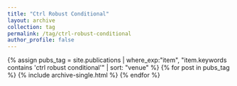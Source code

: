 ```yaml
---
title: "Ctrl Robust Conditional"
layout: archive
collection: tag
permalink: /tag/ctrl-robust-conditional
author_profile: false
---
```


{% assign pubs_tag = site.publications | where_exp:"item", "item.keywords contains 'ctrl robust conditional'" | sort: "venue" %}
{% for post in pubs_tag %}
  {% include archive-single.html %}
{% endfor %}